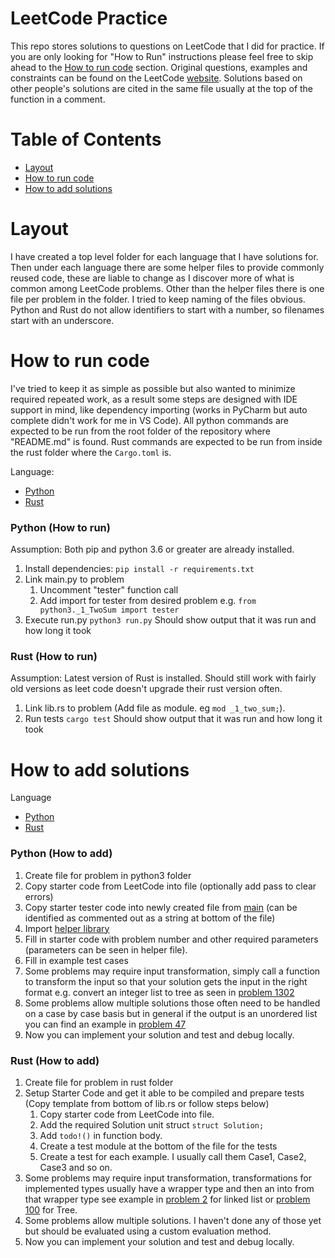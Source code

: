 # LeetCode Practice

This repo stores solutions to questions on LeetCode that I did for practice. If you are only looking for "How to Run"
instructions please feel free to skip ahead to the [How to run code](#how-to-run-code) section. Original questions,
examples and constraints can be found on the LeetCode [website](https://leetcode.com). Solutions based on other people's
solutions are cited in the same file usually at the top of the function in a comment.

# Table of Contents

- [Layout](#layout)
- [How to run code](#how-to-run-code)
- [How to add solutions](#how-to-add-solutions)

# Layout

I have created a top level folder for each language that I have solutions for. Then under each language there are some
helper files to provide commonly reused code, these are liable to change as I discover more of what is common among
LeetCode problems. Other than the helper files there is one file per problem in the folder. I tried to keep naming of
the files obvious. Python and Rust do not allow identifiers to start with a number, so filenames start with an
underscore.

# How to run code

I've tried to keep it as simple as possible but also wanted to minimize required repeated work, as a result some steps
are designed with IDE support in mind, like dependency importing (works in PyCharm but auto complete didn't work for me
in VS Code). All python commands are expected to be run from the root folder of the repository where "README.md" is
found. Rust commands are expected to be run from inside the rust folder where the `Cargo.toml` is.

Language:

- [Python](#python-how-to-run)
- [Rust](#rust-how-to-run)

### Python (How to run)

Assumption: Both pip and python 3.6 or greater are already installed.

1. Install dependencies: `pip install -r requirements.txt`
2. Link main.py to problem
    1. Uncomment "tester" function call
    2. Add import for tester from desired problem e.g. `from python3._1_TwoSum import tester`
3. Execute run.py `python3 run.py` Should show output that it was run and how long it took

### Rust (How to run)

Assumption: Latest version of Rust is installed. Should still work with fairly old versions as leet code doesn't upgrade
their rust version often.

1. Link lib.rs to problem (Add file as module. eg `mod _1_two_sum;`).
2. Run tests `cargo test` Should show output that it was run and how long it took

# How to add solutions

Language

- [Python](#python-how-to-add)
- [Rust](#rust-how-to-add)

### Python (How to add)

1. Create file for problem in python3 folder
2. Copy starter code from LeetCode into file (optionally add pass to clear errors)
3. Copy starter tester code into newly created file
   from [main](https://github.com/c-git/leetcode/blob/849c517017586ab0aacd461eaa705395ae1fa58d/python3/main.py#L10) (can
   be identified as commented out as a string at bottom of the file)
4. Import [helper library](https://github.com/c-git/leetcode/blob/main/python3/helper.py)
5. Fill in starter code with problem number and other required parameters (parameters can be seen in helper file).
6. Fill in example test cases
7. Some problems may require input transformation, simply call a function to transform the input so that your solution
   gets the input in the right format e.g. convert an integer list to tree as seen in
   [problem 1302](https://github.com/c-git/leetcode/blob/849c517017586ab0aacd461eaa705395ae1fa58d/python3/_1302_DeepestLeavesSum.py#L37)
8. Some problems allow multiple solutions those often need to be handled on a case by case basis but in general if the
   output is an unordered list you can find an example
   in [problem 47](https://github.com/c-git/leetcode/blob/849c517017586ab0aacd461eaa705395ae1fa58d/python3/_47_PermutationsII.py#L18)
9. Now you can implement your solution and test and debug locally.

### Rust (How to add)

1. Create file for problem in rust folder
2. Setup Starter Code and get it able to be compiled and prepare tests (Copy template from bottom of lib.rs or follow
   steps below)
    1. Copy starter code from LeetCode into file.
    2. Add the required Solution unit struct `struct Solution;`
    3. Add `todo!()` in function body.
    4. Create a test module at the bottom of the file for the tests
    5. Create a test for each example. I usually call them Case1, Case2, Case3 and so on.
3. Some problems may require input transformation, transformations for implemented types usually have a wrapper type and
   then an into from that wrapper type see example
   in [problem 2](https://github.com/c-git/leetcode/blob/main/rust/src/_2_add_two_numbers.rs#L46) for linked list or [problem 100](https://github.com/c-git/leetcode/blob/main/rust/src/_100_same_tree.rs#L44) for Tree.
4. Some problems allow multiple solutions. I haven't done any of those yet but should be evaluated using a custom
   evaluation method.
5. Now you can implement your solution and test and debug locally.